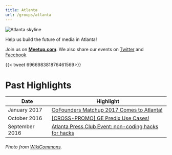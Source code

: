 ```yaml
---
title: Atlanta
url: /groups/atlanta
---
```


![Atlanta skyline](https://upload.wikimedia.org/wikipedia/commons/2/26/Atlanta_skyline.jpg)

Help us build the future of media in Atlanta!

Join us on **[Meetup.com](https://www.meetup.com/HacksHackersATL/)**. We also share our events on [Twitter](https://twitter.com/HacksHackersATL) and [Facebook](https://www.facebook.com/HacksHackersATL).

{{< tweet 696698381876461569>}}

# Past Highlights

| **Date**  | **Highlight** |  
|-----------|---------------|  
| January 2017 | [CoFounders Matchup 2017 Comes to Atlanta!](https://www.meetup.com/HacksHackersATL/events/236681768/) |
| October 2016 | [[CROSS-PROMO] GE Predix Use Cases!](https://www.meetup.com/HacksHackersATL/events/234463720/) |   
| September 2016 | [Atlanta Press Club Event: non-coding hacks for hacks](https://www.meetup.com/HacksHackersATL/events/234064395/) |

###### Photo from [WikiCommons](wikicommons.org).
